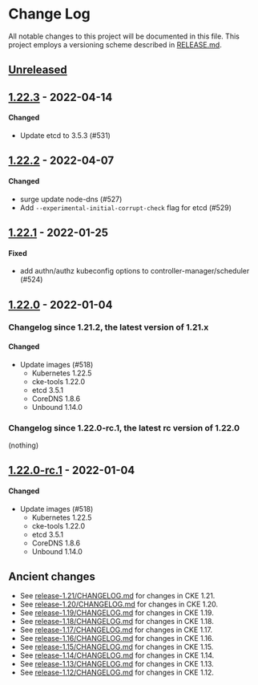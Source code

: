 # Change Log

All notable changes to this project will be documented in this file.
This project employs a versioning scheme described in [RELEASE.md](RELEASE.md#versioning).

## [Unreleased]

## [1.22.3] - 2022-04-14

#### Changed

- Update etcd to 3.5.3 (#531)

## [1.22.2] - 2022-04-07

#### Changed

- surge update node-dns (#527)
- Add `--experimental-initial-corrupt-check` flag for etcd (#529)

## [1.22.1] - 2022-01-25

#### Fixed

- add authn/authz kubeconfig options to controller-manager/scheduler (#524)

## [1.22.0] - 2022-01-04

### Changelog since 1.21.2, the latest version of 1.21.x

#### Changed

- Update images (#518)
  - Kubernetes 1.22.5
  - cke-tools 1.22.0
  - etcd 3.5.1
  - CoreDNS 1.8.6
  - Unbound 1.14.0

### Changelog since 1.22.0-rc.1, the latest rc version of 1.22.0

(nothing)

## [1.22.0-rc.1] - 2022-01-04

#### Changed

- Update images (#518)
  - Kubernetes 1.22.5
  - cke-tools 1.22.0
  - etcd 3.5.1
  - CoreDNS 1.8.6
  - Unbound 1.14.0

## Ancient changes

- See [release-1.21/CHANGELOG.md](https://github.com/cybozu-go/cke/blob/release-1.21/CHANGELOG.md) for changes in CKE 1.21.
- See [release-1.20/CHANGELOG.md](https://github.com/cybozu-go/cke/blob/release-1.20/CHANGELOG.md) for changes in CKE 1.20.
- See [release-1.19/CHANGELOG.md](https://github.com/cybozu-go/cke/blob/release-1.19/CHANGELOG.md) for changes in CKE 1.19.
- See [release-1.18/CHANGELOG.md](https://github.com/cybozu-go/cke/blob/release-1.18/CHANGELOG.md) for changes in CKE 1.18.
- See [release-1.17/CHANGELOG.md](https://github.com/cybozu-go/cke/blob/release-1.17/CHANGELOG.md) for changes in CKE 1.17.
- See [release-1.16/CHANGELOG.md](https://github.com/cybozu-go/cke/blob/release-1.16/CHANGELOG.md) for changes in CKE 1.16.
- See [release-1.15/CHANGELOG.md](https://github.com/cybozu-go/cke/blob/release-1.15/CHANGELOG.md) for changes in CKE 1.15.
- See [release-1.14/CHANGELOG.md](https://github.com/cybozu-go/cke/blob/release-1.14/CHANGELOG.md) for changes in CKE 1.14.
- See [release-1.13/CHANGELOG.md](https://github.com/cybozu-go/cke/blob/release-1.13/CHANGELOG.md) for changes in CKE 1.13.
- See [release-1.12/CHANGELOG.md](https://github.com/cybozu-go/cke/blob/release-1.12/CHANGELOG.md) for changes in CKE 1.12.

[Unreleased]: https://github.com/cybozu-go/cke/compare/v1.22.3...HEAD
[1.22.3]: https://github.com/cybozu-go/cke/compare/v1.22.2...v1.22.3
[1.22.2]: https://github.com/cybozu-go/cke/compare/v1.22.1...v1.22.2
[1.22.1]: https://github.com/cybozu-go/cke/compare/v1.22.0...v1.22.1
[1.22.0]: https://github.com/cybozu-go/cke/compare/v1.21.2...v1.22.0
[1.22.0-rc.1]: https://github.com/cybozu-go/cke/compare/v1.21.2...v1.22.0-rc.1
